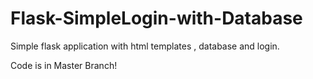 # Flask-SimpleLogin-with-Database
Simple flask application with html templates , database and login.

Code is in Master Branch!
